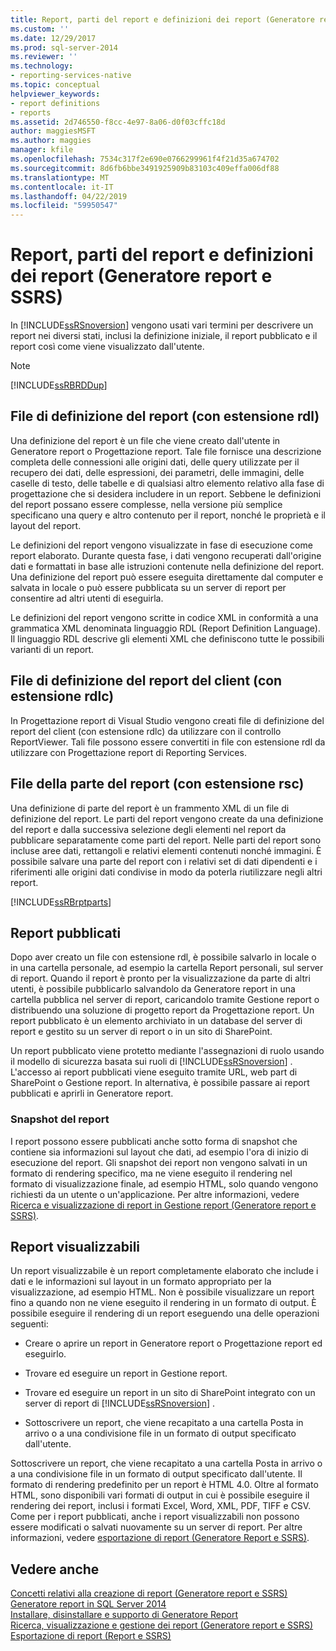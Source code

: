 ```yaml
---
title: Report, parti del report e definizioni dei report (Generatore report e SSRS) | Microsoft Docs
ms.custom: ''
ms.date: 12/29/2017
ms.prod: sql-server-2014
ms.reviewer: ''
ms.technology:
- reporting-services-native
ms.topic: conceptual
helpviewer_keywords:
- report definitions
- reports
ms.assetid: 2d746550-f8cc-4e97-8a06-d0f03cffc18d
author: maggiesMSFT
ms.author: maggies
manager: kfile
ms.openlocfilehash: 7534c317f2e690e0766299961f4f21d35a674702
ms.sourcegitcommit: 8d6fb6bbe3491925909b83103c409effa006df88
ms.translationtype: MT
ms.contentlocale: it-IT
ms.lasthandoff: 04/22/2019
ms.locfileid: "59950547"
---
```

# <a name="reports-report-parts-and-report-definitions-report-builder-and-ssrs"></a>Report, parti del report e definizioni dei report (Generatore report e SSRS)
  In [!INCLUDE[ssRSnoversion](../../includes/ssrsnoversion-md.md)] vengono usati vari termini per descrivere un report nei diversi stati, inclusi la definizione iniziale, il report pubblicato e il report così come viene visualizzato dall'utente.  
  
> [!NOTE]  
>  [!INCLUDE[ssRBRDDup](../../includes/ssrbrddup-md.md)]  
  
## <a name="report-definition-rdl-files"></a>File di definizione del report (con estensione rdl)  
 Una definizione del report è un file che viene creato dall'utente in Generatore report o Progettazione report. Tale file fornisce una descrizione completa delle connessioni alle origini dati, delle query utilizzate per il recupero dei dati, delle espressioni, dei parametri, delle immagini, delle caselle di testo, delle tabelle e di qualsiasi altro elemento relativo alla fase di progettazione che si desidera includere in un report. Sebbene le definizioni del report possano essere complesse, nella versione più semplice specificano una query e altro contenuto per il report, nonché le proprietà e il layout del report.  
  
 Le definizioni del report vengono visualizzate in fase di esecuzione come report elaborato. Durante questa fase, i dati vengono recuperati dall'origine dati e formattati in base alle istruzioni contenute nella definizione del report. Una definizione del report può essere eseguita direttamente dal computer e salvata in locale o può essere pubblicata su un server di report per consentire ad altri utenti di eseguirla.  
  
 Le definizioni del report vengono scritte in codice XML in conformità a una grammatica XML denominata linguaggio RDL (Report Definition Language). Il linguaggio RDL descrive gli elementi XML che definiscono tutte le possibili varianti di un report.  
  
## <a name="client-report-definition-rdlc-files"></a>File di definizione del report del client (con estensione rdlc)  
 In Progettazione report di Visual Studio vengono creati file di definizione del report del client (con estensione rdlc) da utilizzare con il controllo ReportViewer. Tali file possono essere convertiti in file con estensione rdl da utilizzare con Progettazione report di Reporting Services.  
  
## <a name="report-part-rsc-files"></a>File della parte del report (con estensione rsc)  
 Una definizione di parte del report è un frammento XML di un file di definizione del report. Le parti del report vengono create da una definizione del report e dalla successiva selezione degli elementi nel report da pubblicare separatamente come parti del report. Nelle parti del report sono incluse aree dati, rettangoli e relativi elementi contenuti nonché immagini. È possibile salvare una parte del report con i relativi set di dati dipendenti e i riferimenti alle origini dati condivise in modo da poterla riutilizzare negli altri report.  
  
 [!INCLUDE[ssRBrptparts](../../includes/ssrbrptparts-md.md)]  
  
## <a name="published-reports"></a>Report pubblicati  
 Dopo aver creato un file con estensione rdl, è possibile salvarlo in locale o in una cartella personale, ad esempio la cartella Report personali, sul server di report. Quando il report è pronto per la visualizzazione da parte di altri utenti, è possibile pubblicarlo salvandolo da Generatore report in una cartella pubblica nel server di report, caricandolo tramite Gestione report o distribuendo una soluzione di progetto report da Progettazione report. Un report pubblicato è un elemento archiviato in un database del server di report e gestito su un server di report o in un sito di SharePoint.  
  
 Un report pubblicato viene protetto mediante l'assegnazioni di ruolo usando il modello di sicurezza basata sui ruoli di [!INCLUDE[ssRSnoversion](../../includes/ssrsnoversion-md.md)] . L'accesso ai report pubblicati viene eseguito tramite URL, web part di SharePoint o Gestione report. In alternativa, è possibile passare ai report pubblicati e aprirli in Generatore report.  
  
### <a name="report-snapshots"></a>Snapshot del report  
 I report possono essere pubblicati anche sotto forma di snapshot che contiene sia informazioni sul layout che dati, ad esempio l'ora di inizio di esecuzione del report. Gli snapshot dei report non vengono salvati in un formato di rendering specifico, ma ne viene eseguito il rendering nel formato di visualizzazione finale, ad esempio HTML, solo quando vengono richiesti da un utente o un'applicazione. Per altre informazioni, vedere [Ricerca e visualizzazione di report in Gestione report &#40;Generatore report e SSRS&#41;](../report-builder/finding-and-viewing-reports-in-the-web-portal-report-builder-and-ssrs.md).  
  
## <a name="rendered-reports"></a>Report visualizzabili  
 Un report visualizzabile è un report completamente elaborato che include i dati e le informazioni sul layout in un formato appropriato per la visualizzazione, ad esempio HTML. Non è possibile visualizzare un report fino a quando non ne viene eseguito il rendering in un formato di output. È possibile eseguire il rendering di un report eseguendo una delle operazioni seguenti:  
  
-   Creare o aprire un report in Generatore report o Progettazione report ed eseguirlo.  
  
-   Trovare ed eseguire un report in Gestione report.  
  
-   Trovare ed eseguire un report in un sito di SharePoint integrato con un server di report di [!INCLUDE[ssRSnoversion](../../includes/ssrsnoversion-md.md)] .  
  
-   Sottoscrivere un report, che viene recapitato a una cartella Posta in arrivo o a una condivisione file in un formato di output specificato dall'utente.  
  
 Sottoscrivere un report, che viene recapitato a una cartella Posta in arrivo o a una condivisione file in un formato di output specificato dall'utente. Il formato di rendering predefinito per un report è HTML 4.0. Oltre al formato HTML, sono disponibili vari formati di output in cui è possibile eseguire il rendering dei report, inclusi i formati Excel, Word, XML, PDF, TIFF e CSV. Come per i report pubblicati, anche i report visualizzabili non possono essere modificati o salvati nuovamente su un server di report. Per altre informazioni, vedere [esportazione di report &#40;Generatore Report e SSRS&#41;](../report-builder/export-reports-report-builder-and-ssrs.md).  
  
## <a name="see-also"></a>Vedere anche  
 [Concetti relativi alla creazione di report &#40;Generatore report e SSRS&#41;](report-authoring-concepts-report-builder-and-ssrs.md)   
 [Generatore report in SQL Server 2014](../report-builder/report-builder-in-sql-server-2016.md)   
 [Installare, disinstallare e supporto di Generatore Report](../install-uninstall-and-report-builder-support.md)   
 [Ricerca, visualizzazione e gestione dei report &#40;Generatore report e SSRS&#41;](../report-builder/finding-viewing-and-managing-reports-report-builder-and-ssrs.md)   
 [Esportazione di report &#40;Report e SSRS&#41;](../report-builder/export-reports-report-builder-and-ssrs.md)  
  
  
